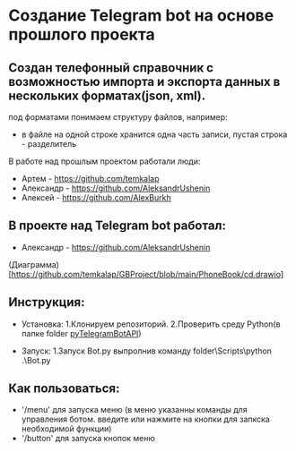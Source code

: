 Создание Telegram bot на основе прошлого проекта
=================================================
Создан телефонный справочник с возможностью импорта и экспорта данных в нескольких форматах(json, xml).
---------------------------------------------------------------------------------------------
под форматами понимаем структуру файлов, например:
- в файле на одной строке хранится одна часть записи, пустая строка - разделитель

В работе над прошлым проектом работали люди:
- Артем - https://github.com/temkalap
- Александр - https://github.com/AleksandrUshenin
- Алексей - https://github.com/AlexBurkh

В проекте над Telegram bot работал:
-----------------------------------
- Александр - https://github.com/AleksandrUshenin

(Диаграмма)[https://github.com/temkalap/GBProject/blob/main/PhoneBook/cd.drawio]


Инструкция:
-----------
- Установка:
    1.Клонируем репозиторий.
    2.Проверить среду Python(в папке folder [pyTelegramBotAPI](https://github.com/eternnoir/pyTelegramBotAPI#writing-your-first-bot "Необязательная подсказка"))
    
- Запуск: 
    1.Запуск Bot.py
    выпролнив команду folder\Scripts\python .\Bot.py 

Как пользоваться:
-----------------
- '/menu' для запуска меню (в меню указанны команды для управления ботом. введите или нажмите на кнопки для запкска необходимой функции)
- '/button' для запуска кнопок меню
